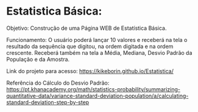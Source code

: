 # Estatistica Básica:

Objetivo:
  Construção de uma Página WEB de Estatística Básica. 
  
Funcionamento:
  O usuário poderá lançar 10 valores e receberá na tela o resultado da sequência que digitou, na ordem digitada e na ordem crescente. Receberá também na tela a Média, Mediana, Desvio Padrão da População e da Amostra.
  
Link do projeto para acesso:
  https://kikeborin.github.io/Estatistica/

Referência do Cálculo do Desvio Padrão:
  https://pt.khanacademy.org/math/statistics-probability/summarizing-quantitative-data/variance-standard-deviation-population/a/calculating-standard-deviation-step-by-step
